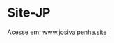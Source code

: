 # Site-JP
 
Acesse em: <a href="https://www.josivalpenha.site" target="_blank">www.josivalpenha.site</a>